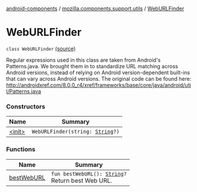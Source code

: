 [android-components](../../index.md) / [mozilla.components.support.utils](../index.md) / [WebURLFinder](./index.md)

# WebURLFinder

`class WebURLFinder` [(source)](https://github.com/mozilla-mobile/android-components/blob/master/components/support/utils/src/main/java/mozilla/components/support/utils/WebURLFinder.kt#L20)

Regular expressions used in this class are taken from Android's Patterns.java.
We brought them in to standardize URL matching across Android versions, instead of relying
on Android version-dependent built-ins that can vary across Android versions.
The original code can be found here:
http://androidxref.com/8.0.0_r4/xref/frameworks/base/core/java/android/util/Patterns.java

### Constructors

| Name | Summary |
|---|---|
| [&lt;init&gt;](-init-.md) | `WebURLFinder(string: `[`String`](https://kotlinlang.org/api/latest/jvm/stdlib/kotlin/-string/index.html)`?)` |

### Functions

| Name | Summary |
|---|---|
| [bestWebURL](best-web-u-r-l.md) | `fun bestWebURL(): `[`String`](https://kotlinlang.org/api/latest/jvm/stdlib/kotlin/-string/index.html)`?`<br>Return best Web URL. |
